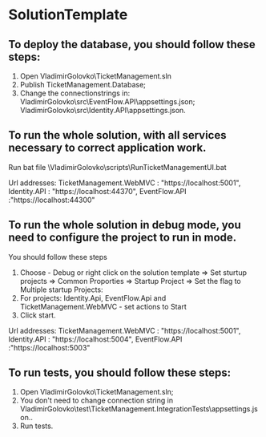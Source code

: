 # SolutionTemplate

## To deploy the database, you should follow these steps:
1. Open VladimirGolovko\TicketManagement.sln
1. Publish TicketManagement.Database;
2. Change the connectionstrings in:
	VladimirGolovko\src\EventFlow.API\appsettings.json; 
	VladimirGolovko\src\Identity.API\appsettings.json.

## To run the whole solution, with all services necessary to correct application work.
Run bat file \VladimirGolovko\scripts\RunTicketManagementUI.bat

Url addresses:
TicketManagement.WebMVC : "https://localhost:5001",
Identity.API : "https://localhost:44370",
EventFlow.API :"https://localhost:44300"

## To run the whole solution in debug mode, you need to configure the project to run in <Multiple startup Projects> mode.
You should follow these steps
1. Choose - Debug or right click on the solution template => Set sturtup projects => Common Proporties => Startup Project => Set the flag to Multiple startup Projects:
2. For projects: Identity.Api, EventFlow.Api and TicketManagement.WebMVC - set actions to Start
3. Click start.

Url addresses:
TicketManagement.WebMVC : "https://localhost:5001",
Identity.API : "https://localhost:5004",
EventFlow.API :"https://localhost:5003"

## To run tests, you should follow these steps:
1. Open VladimirGolovko\TicketManagement.sln;
2. You don't need to change connection string in VladimirGolovko\test\TicketManagement.IntegrationTests\appsettings.json..
2. Run tests.
